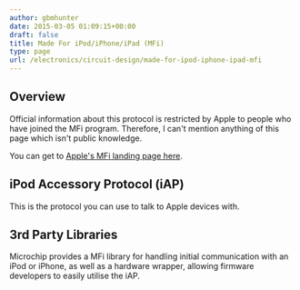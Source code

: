 ```yaml
---
author: gbmhunter
date: 2015-03-05 01:09:15+00:00
draft: false
title: Made For iPod/iPhone/iPad (MFi)
type: page
url: /electronics/circuit-design/made-for-ipod-iphone-ipad-mfi
---
```


## Overview

Official information about this protocol is restricted by Apple to people who have joined the MFi program. Therefore, I can't mention anything of this page which isn't public knowledge.

You can get to [Apple's MFi landing page here](https://developer.apple.com/programs/mfi/).

## iPod Accessory Protocol (iAP)

This is the protocol you can use to talk to Apple devices with.

## 3rd Party Libraries

Microchip provides a MFi library for handling initial communication with an iPod or iPhone, as well as a hardware wrapper, allowing firmware developers to easily utilise the iAP.
